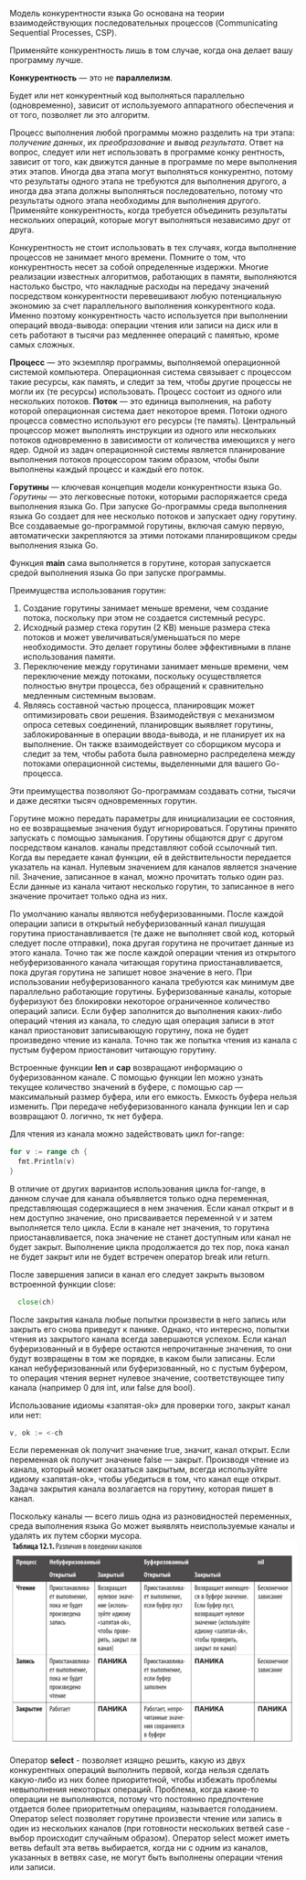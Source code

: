 Модель конкурентности языка Go основана на теории взаимодействующих последовательных процессов (Communicating Sequential Processes, CSP).

Применяйте конку­рентность лишь в том случае, когда она делает вашу программу лучше.

**Конкурентность** — это не **параллелизм**.

Будет или нет конкурентный код выполняться параллельно (одновременно), за­висит от используемого аппаратного обеспечения и от того, позволяет ли это алго­ритм.

Процесс выполнения любой программы можно разделить на три этапа: *получение данных*, их *преобразование* и *вывод результата*. Ответ на вопрос, следует или нет использовать в программе конку­
рентность, зависит от того, как движутся данные в программе по мере выпол­нения этих этапов. Иногда два этапа могут выполняться конкурентно, потому что результаты одного этапа не требуются для выполнения другого, а иногда два этапа должны выполняться последовательно, потому что результаты одного этапа необходимы для выполнения другого. Применяйте конкурентность, когда
требуется объединить результаты нескольких операций, которые могут выпол­няться независимо друг от друга.

Конкурентность не стоит использовать в тех случаях, когда выполнение процессов не занимает много времени. Помните о том, что конкурентность несет за собой определенные издержки. Многие реализации
известных алгоритмов, работающих в памяти, выполняются настолько быстро, что накладные расходы на передачу значений посредством конкурентности пере­вешивают любую потенциальную экономию за счет параллельного выполнения конкурентного кода. Именно поэтому конкурентность часто используется при выполнении операций ввода-вывода: операции чтения или записи на диск или в сеть работают в тысячи раз медленнее операций с памятью, кроме самых слож­ных. 

**Процесс** — это экземпляр программы, выполняемой опера­ционной системой компьютера.  Операционная система связывает с процессом такие ресурсы, как память, и следит за тем, чтобы другие процессы не могли их (те ресурсы) использовать. Процесс состоит из одного или нескольких потоков. **Поток** — это единица выполнения, на работу которой операционная система дает некоторое время. Потоки одного процесса совместно используют его ресурсы (те память). Центральный процессор может выполнять инструкции из одного или нескольких потоков одно­временно в зависимости от количества имеющихся у него ядер. Одной из задач операционной системы является планирование выполнения потоков процессором таким образом, чтобы были выполнены каждый процесс и каждый его поток.

**Горутины** — ключевая концепция модели конкурентности языка Go.
*Горутины* — это легковесные потоки, которыми распоряжается среда выполнения языка Go. При запуске Go-программы среда выполнения языка Go создает для нее несколько потоков и запускает одну горутину. Все создаваемые go-программой горутины, включая самую первую, автоматически закрепляются за этими пото­ками планировщиком среды выполнения языка Go.

Функция **main** сама выполняется в горутине, которая запуска­ется средой выполнения языка Go при запуске программы.

Преимущества использования горутин:
1. Создание горутины занимает меньше времени, чем создание потока, поскольку при этом не создается системный ресурс.
2. Исходный размер стека горутин (2 KB) меньше размера стека потоков и может увели­чиваться/уменьшаться по мере необходимости. Это делает горутины более эффективными в плане использования памяти.
3. Переключение между горутинами занимает меньше времени, чем переключе­ние между потоками, поскольку осуществляется полностью внутри процесса, без обращений к сравнительно медленным системным вызовам.
4. Являясь составной частью процесса, планировщик может оптимизировать свои решения. Взаимодействуя с механизмом опроса сетевых соединений, планировщик выявляет горутины, заблокированные в операции ввода-вывода, и не планирует их на выполнение. Он также взаимодействует со сборщиком мусора и следит за тем, чтобы работа была равномерно распределена между потоками операционной системы, выделенными для вашего Go-процесса.

Эти преимущества позволяют Go-программам создавать сотни, тысячи и даже десятки тысяч одновременных горутин. 

Горутине можно передать параметры для инициали­зации ее состояния, но ее возвращаемые значения будут игнорироваться.
Горутины принято запускать с помощью замыкания.
Горутины общаются друг с другом посредством каналов. каналы представляют собой ссылочный тип. Когда вы передаете канал функции, ей в действительности передается указатель на канал. Нулевым значением для каналов является значение nil. Значение, записанное в канал, можно прочитать только один раз. Если данные из канала читают несколько горутин, то записанное в него значение прочитает
только одна из них.

По умолчанию каналы являются небуферизованными. После каждой операции записи в открытый небуферизованный канал пишущая горутина приостанав­ливается (те даже не выполняет свой код, который следует после отправки), пока другая горутина не прочитает данные из этого канала. Точно так же после каждой операции чтения из открытого небуферизованного канала читающая горутина приостанавливается, пока другая горутина не запишет новое значение в него. При использовании небуферизованного канала требуются как минимум две параллельно работающие горутины.
Буферизованные каналы, которые буферизуют без блокировки некоторое ограниченное количество операций записи. Если буфер заполнится до выполнения каких-либо операций чтения из канала, то следую­
щая операция записи в этот канал приостановит записывающую горутину, пока не будет произведено чтение из канала. Точно так же попытка чтения из канала с пустым буфером приостановит читающую горутину.

Встроенные функции **len** и **cap** возвращают информацию о буферизованном канале. С помощью функции len можно узнать текущее количество значений в буфере, с помощью cap — максимальный размер буфера, или его емкость. Емкость буфера нельзя изменить. При передаче небуферизованного канала функции len и cap возвращают 0. логично, тк нет буфера.

Для чтения из канала можно задействовать цикл for-range:
``` go
for v := range ch {
  fmt.Println(v)
}
```
В отличие от других вариантов использования цикла for-range, в данном случае для канала объявляется только одна переменная, представляющая содержащиеся в нем значения. Если канал открыт и в нем доступно значение, оно присваивается переменной v и затем выполняется тело цикла. Если в канале нет значения, то горутина приостанавливается, пока значение не станет доступным или канал
не будет закрыт. Выполнение цикла продолжается до тех пор, пока канал не будет закрыт или не будет встречен оператор break или return.

После завершения записи в канал его следует закрыть вызовом встроенной функции close:
``` go
  close(ch)
```
После закрытия канала любые попытки произвести в него запись или закрыть его снова приведут к панике. Однако, что интересно, попытки чтения из закрытого канала всегда завершаются успехом. Если канал буферизованный и в буфере остаются непрочитанные значения, то они будут возвращены в том же порядке, в каком были записаны. Если канал небуферизованный или буферизованный, но
с пустым буфером, то операция чтения вернет нулевое значение, соответствующее типу канала (например 0 для int, или false для bool).

Использование идиомы «запятая-ok» для проверки того, закрыт канал или нет:
``` go
v, ok := <-ch
```
Если переменная ok получит значение true, значит, канал открыт. Если пере­менная ok получит значение false — закрыт. Производя чтение из канала, который может оказаться закрытым, всегда
используйте идиому «запятая-ok», чтобы убедиться в том, что канал еще открыт.
Задача закрытия канала возлагается на горутину, которая пишет в канал.

Поскольку каналы — всего лишь одна из разновидностей переменных, среда выполнения языка Go может выявлять неиспользуемые каналы и удалять их путем сборки мусора.
![chan state](images/chan-state.png)

Оператор **select** - позволяет изящно решить, какую из двух конкурентных опера­ций выполнить первой, когда нельзя сделать какую-либо из них более приоритет­ной, чтобы избежать проблемы невыполнения некоторых операций. Проблема, когда какие-то операции не выполняются, потому что постоянно предпочтение отдается более приоритетным операциям, называется голоданием.
Оператор select позволяет горутине произвести чтение или запись в один из нескольких каналов (при готовности нескольких ветвей case - выбор происходит случайным образом). Оператор select может иметь ветвь default эта ветвь выбирается, когда ни с одним из каналов, указанных в ветвях case, не могут быть выполнены операции чтения или записи.


